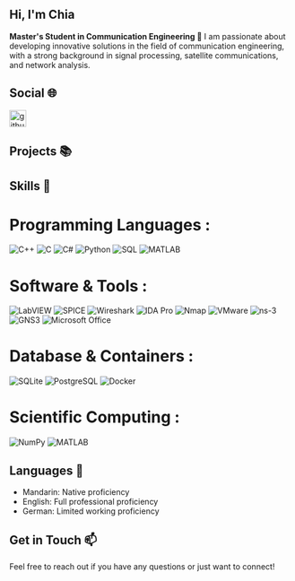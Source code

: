 ## Hi, I'm Chia

**Master's Student in Communication Engineering 📡**
I am passionate about developing innovative solutions in the field of communication engineering, with a strong background in signal processing, satellite communications, and network analysis.

## Social 🌐
<p align="left">
  <a href="https://github.com/yourusername" target="blank">
  <img align="center" src="https://cdn.jsdelivr.net/npm/simple-icons@3.0.1/icons/github.svg" alt="github" height="30" width="30" />
  </a>
</p>




## Projects 📚



## Skills 🚀
# Programming Languages :
<p align="left">
  <img src="https://img.shields.io/badge/C++-00599C?style=flat-square&logo=c%2B%2B&logoColor=white" alt="C++" />
  <img src="https://img.shields.io/badge/C-A8B9CC?style=flat-square&logo=c&logoColor=black" alt="C" />
  <img src="https://img.shields.io/badge/C%23-239120?style=flat-square&logo=c-sharp&logoColor=white" alt="C#" />
  <img src="https://img.shields.io/badge/Python-3776AB?style=flat-square&logo=python&logoColor=white" alt="Python" />
  <img src="https://img.shields.io/badge/SQL-003B57?style=flat-square&logo=sqlite&logoColor=white" alt="SQL" />
  <img src="https://img.shields.io/badge/MATLAB-0076A8?style=flat-square&logo=Mathworks&logoColor=white" alt="MATLAB" />
</p>

# Software & Tools :
<p align="left">
  <img src="https://img.shields.io/badge/LabVIEW-FFDB00?style=flat-square&logo=labview&logoColor=black" alt="LabVIEW" />
  <img src="https://img.shields.io/badge/SPICE-8F1D21?style=flat-square&logo=spice&logoColor=white" alt="SPICE" />
  <img src="https://img.shields.io/badge/Wireshark-1679A7?style=flat-square&logo=wireshark&logoColor=white" alt="Wireshark" />
  <img src="https://img.shields.io/badge/IDA%20Pro-5C2D91?style=flat-square&logo=ida-pro&logoColor=white" alt="IDA Pro" />
  <img src="https://img.shields.io/badge/Nmap-4682B4?style=flat-square&logo=nmap&logoColor=white" alt="Nmap" />
  <img src="https://img.shields.io/badge/VMware-607078?style=flat-square&logo=vmware&logoColor=white" alt="VMware" />
  <img src="https://img.shields.io/badge/ns--3-FF6C00?style=flat-square&logo=ns3&logoColor=white" alt="ns-3" />
  <img src="https://img.shields.io/badge/GNS3-007ACC?style=flat-square&logo=gns3&logoColor=white" alt="GNS3" />
  <img src="https://img.shields.io/badge/Microsoft%20Office-D83B01?style=flat-square&logo=microsoft-office&logoColor=white" alt="Microsoft Office" />
</p>

# Database & Containers :
<p align="left">
  <img src="https://img.shields.io/badge/SQLite-003B57?style=flat-square&logo=sqlite&logoColor=white" alt="SQLite" />
  <img src="https://img.shields.io/badge/PostgreSQL-336791?style=flat-square&logo=postgresql&logoColor=white" alt="PostgreSQL" />
  <img src="https://img.shields.io/badge/Docker-2496ED?style=flat-square&logo=docker&logoColor=white" alt="Docker" />
</p>

# Scientific Computing :
<p align="left">
  <img src="https://img.shields.io/badge/NumPy-013243?style=flat-square&logo=numpy&logoColor=white" alt="NumPy" />
  <img src="https://img.shields.io/badge/MATLAB-0076A8?style=flat-square&logo=Mathworks&logoColor=white" alt="MATLAB" />
</p>

## Languages 🌱
- Mandarin: Native proficiency
- English: Full professional proficiency
- German: Limited working proficiency

## Get in Touch 📫
Feel free to reach out if you have any questions or just want to connect!


